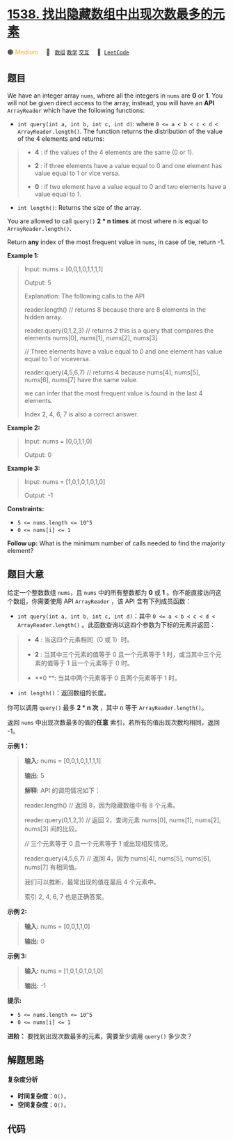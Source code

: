 # [1538. 找出隐藏数组中出现次数最多的元素](https://leetcode.com/problems/guess-the-majority-in-a-hidden-array)

🟠 <font color=#ffb800>Medium</font>&emsp; 🔖&ensp; [`数组`](/tag/array.md) [`数学`](/tag/math.md) [`交互`](/tag/interactive.md)&emsp; 🔗&ensp;[`LeetCode`](https://leetcode.com/problems/guess-the-majority-in-a-hidden-array)

## 题目

We have an integer array `nums`, where all the integers in `nums` are **0** or
**1**. You will not be given direct access to the array, instead, you will
have an **API** `ArrayReader` which have the following functions:

  * `int query(int a, int b, int c, int d)`: where `0 <= a < b < c < d < ArrayReader.length()`. The function returns the distribution of the value of the 4 elements and returns: 
> 
> * **4** : if the values of the 4 elements are the same (0 or 1).
> 
> * **2** : if three elements have a value equal to 0 and one element has value equal to 1 or vice versa.
> 
> * **0** : if two element have a value equal to 0 and two elements have a value equal to 1.
  * `int length()`: Returns the size of the array.

You are allowed to call `query()` **2 * n times** at most where n is equal to
`ArrayReader.length()`.

Return **any** index of the most frequent value in `nums`, in case of tie,
return -1.



**Example 1:**

> Input: nums = [0,0,1,0,1,1,1,1]
> 
> Output: 5
> 
> Explanation: The following calls to the API
> 
> reader.length() // returns 8 because there are 8 elements in the hidden array.
> 
> reader.query(0,1,2,3) // returns 2 this is a query that compares the elements nums[0], nums[1], nums[2], nums[3]
> 
> // Three elements have a value equal to 0 and one element has value equal to 1 or viceversa.
> 
> reader.query(4,5,6,7) // returns 4 because nums[4], nums[5], nums[6], nums[7] have the same value.
> 
> we can infer that the most frequent value is found in the last 4 elements.
> 
> Index 2, 4, 6, 7 is also a correct answer.

**Example 2:**

> Input: nums = [0,0,1,1,0]
> 
> Output: 0

**Example 3:**

> Input: nums = [1,0,1,0,1,0,1,0]
> 
> Output: -1

**Constraints:**

  * `5 <= nums.length <= 10^5`
  * `0 <= nums[i] <= 1`



**Follow up:** What is the minimum number of calls needed to find the majority
element?


## 题目大意

给定一个整数数组 `nums`，且 `nums` 中的所有整数都为 **0** 或 **1** 。你不能直接访问这个数组，你需要使用 API
`ArrayReader` ，该 API 含有下列成员函数：

  * `int query(int a, int b, int c, int d)`：其中 `0 <= a < b < c < d < ArrayReader.length()` 。此函数查询以这四个参数为下标的元素并返回： 
> 
> * **4** : 当这四个元素相同（0 或 1）时。
> 
> * **2**  : 当其中三个元素的值等于 0 且一个元素等于 1 时，或当其中三个元素的值等于 1 且一个元素等于 0 时。
> 
> * **0  **: 当其中两个元素等于 0 且两个元素等于 1 时。
  * `int length()`：返回数组的长度。

你可以调用 `query()` 最多 **2 * n 次** ，其中 n 等于 `ArrayReader.length()`。

返回 `nums` 中出现次数最多的值的**任意** 索引，若所有的值出现次数均相同，返回 -1。



**示例 1：**

> 
> 
> 
> 
> 
> **输入:** nums = [0,0,1,0,1,1,1,1]
> 
> **输出:** 5
> 
> **解释:** API 的调用情况如下：
> 
> reader.length() // 返回 8，因为隐藏数组中有 8 个元素。
> 
> reader.query(0,1,2,3) // 返回 2，查询元素 nums[0], nums[1], nums[2], nums[3] 间的比较。
> 
> // 三个元素等于 0 且一个元素等于 1 或出现相反情况。
> 
> reader.query(4,5,6,7) // 返回 4，因为 nums[4], nums[5], nums[6], nums[7] 有相同值。
> 
> 我们可以推断，最常出现的值在最后 4 个元素中。
> 
> 索引 2, 4, 6, 7 也是正确答案。
> 
> 

**示例 2:**

> 
> 
> 
> 
> 
> **输入:** nums = [0,0,1,1,0]
> 
> **输出:** 0
> 
> 

**示例 3:**

> 
> 
> 
> 
> 
> **输入:** nums = [1,0,1,0,1,0,1,0]
> 
> **输出:** -1
> 
> 



**提示:**

  * `5 <= nums.length <= 10^5`
  * `0 <= nums[i] <= 1`



**进阶：** 要找到出现次数最多的元素，需要至少调用 `query()` 多少次？


## 解题思路

#### 复杂度分析

- **时间复杂度**：`O()`，
- **空间复杂度**：`O()`，

## 代码

```javascript

```